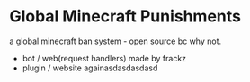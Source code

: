 # Global Minecraft Punishments
a global minecraft ban system - open source bc why not.
- bot / web(request handlers) made by frackz
- plugin / website againasdasdasdasd
